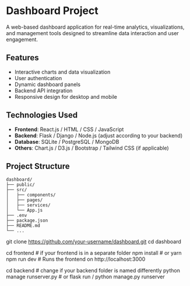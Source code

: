 # Dashboard Project

A web-based dashboard application for real-time analytics, visualizations, and management tools designed to streamline data interaction and user engagement.

## Features

- Interactive charts and data visualization
- User authentication
- Dynamic dashboard panels
- Backend API integration
- Responsive design for desktop and mobile

## Technologies Used

- **Frontend**: React.js / HTML / CSS / JavaScript
- **Backend**: Flask / Django / Node.js (adjust according to your backend)
- **Database**: SQLite / PostgreSQL / MongoDB
- **Others**: Chart.js / D3.js / Bootstrap / Tailwind CSS (if applicable)

## Project Structure

```plaintext
dashboard/
├── public/
├── src/
│   ├── components/
│   ├── pages/
│   ├── services/
│   └── App.js
├── .env
├── package.json
├── README.md
└── ...
```

git clone https://github.com/your-username/dashboard.git
cd dashboard

cd frontend             # if your frontend is in a separate folder
npm install             # or yarn
npm run dev              # Runs the frontend on http://localhost:3000

cd backend              # change if your backend folder is named differently
python manage runserver.py        # or flask run / python manage.py runserver
